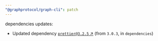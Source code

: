 ```yaml
---
"@graphprotocol/graph-cli": patch
---
```

dependencies updates:
  - Updated dependency [`prettier@3.2.5` ↗︎](https://www.npmjs.com/package/prettier/v/3.2.5) (from `3.0.3`, in `dependencies`)
